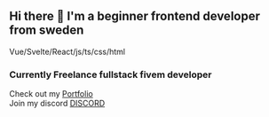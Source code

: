 ## Hi there 👋 I'm a beginner frontend developer from sweden
Vue/Svelte/React/js/ts/css/html

### Currently Freelance fullstack fivem developer
Check out my [Portfolio](https://st4lth.vercel.app/) <br> 
Join my discord [DISCORD](https://discord.gg/75HYJnRM) <br> 

<!--
**ST4LTH/ST4LTH** is a ✨ _special_ ✨ repository because its `README.md` (this file) appears on your GitHub profile.

Here are some ideas to get you started:

- 🔭 I’m currently working on ...
- 🌱 I’m currently learning ...
- 👯 I’m looking to collaborate on ...
- 🤔 I’m looking for help with ...
- 💬 Ask me about ...
- 📫 How to reach me: ...
- 😄 Pronouns: ...
- ⚡ Fun fact: ...
-->
